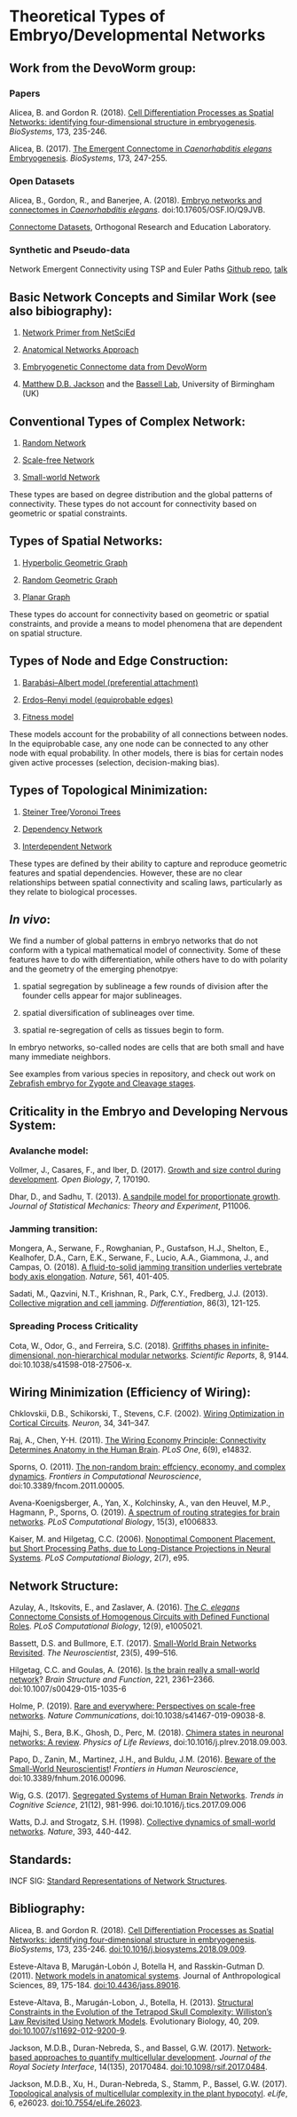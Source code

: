 # Theoretical Types of Embryo/Developmental Networks  

## Work from the DevoWorm group:

### Papers   
Alicea, B. and Gordon R. (2018). [Cell Differentiation Processes as Spatial Networks: identifying four-dimensional structure in embryogenesis](https://peerj.com/preprints/26587/). _BioSystems_, 173, 235-246.

Alicea, B. (2017). [The Emergent Connectome in _Caenorhabditis elegans_ Embryogenesis](https://doi.org/10.1101/146035). _BioSystems_, 173, 247-255.

### Open Datasets   
Alicea, B., Gordon, R., and Banerjee, A. (2018). [Embryo networks and connectomes in _Caenorhabditis elegans_](https://osf.io/q9jvb/). doi:10.17605/OSF.IO/Q9JVB. 

[Connectome Datasets](https://github.com/Orthogonal-Research-Lab/GSoC-Braitenberg-Vehicles/tree/master/Connectome%20Datasets), Orthogonal Research and Education Laboratory.

### Synthetic and Pseudo-data
Network Emergent Connectivity using TSP and Euler Paths  [Github repo](https://github.com/devoworm/Theoretical-Types-of-Embryo-Developmental-Networks/tree/master/Network-Connectivity-TSP-Experiments),   [talk](https://docs.google.com/presentation/d/1k0Bkqlbrxo9rZTCa21YMs4BEDWNzSSUpi4GjHDuoUnk/edit#slide=id.p)

## Basic Network Concepts and Similar Work (see also bibiography):  
1. [Network Primer from NetSciEd](https://sites.google.com/a/binghamton.edu/netscied/teaching-learning/network-concepts)  

2. [Anatomical Networks Approach](https://anatomicalnetworks.com/)  

3. [Embryogenetic Connectome data from DevoWorm](https://github.com/devoworm/embryogenetic-connectome)  

4. [Matthew D.B. Jackson](https://www.researchgate.net/profile/Matthew_Jackson22) and the [Bassell Lab](http://www.georgebassellab.com/datasets/), University of Birmingham (UK)

## Conventional Types of Complex Network:  
1. [Random Network](https://en.wikipedia.org/wiki/Random_graph)  

2. [Scale-free Network](https://en.wikipedia.org/wiki/Scale-free_network)  

3. [Small-world Network](https://en.wikipedia.org/wiki/Small-world_network)  

These types are based on degree distribution and the global patterns of connectivity. These types do not account for connectivity based on geometric or spatial constraints.  

## Types of Spatial Networks:  
1. [Hyperbolic Geometric Graph](https://en.wikipedia.org/wiki/Hyperbolic_geometric_graph)  

2. [Random Geometric Graph](https://en.wikipedia.org/wiki/Random_geometric_graph)  

3. [Planar Graph](https://en.wikipedia.org/wiki/Planar_graph)  

These types do account for connectivity based on geometric or spatial constraints, and provide a means to model phenomena that are dependent on spatial structure.    

## Types of Node and Edge Construction:  
1. [Barabási–Albert model (preferential attachment)](https://en.wikipedia.org/wiki/Barab%C3%A1si%E2%80%93Albert_model)  

2. [Erdos–Renyi model (equiprobable edges)](https://en.wikipedia.org/wiki/Erd%C5%91s%E2%80%93R%C3%A9nyi_model)  

3. [Fitness model](https://en.wikipedia.org/wiki/Fitness_model_(network_theory))  

These models account for the probability of all connections between nodes. In the equiprobable case, any one node can be connected to any other node with equal probability. In other models, there is bias for certain nodes given active processes (selection, decision-making bias).  

## Types of Topological Minimization:  
1. [Steiner Tree](https://en.wikipedia.org/wiki/Steiner_tree_problem)/[Voronoi Trees](https://en.wikipedia.org/wiki/Voronoi_diagram)

2. [Dependency Network](https://en.wikipedia.org/wiki/Dependency_network)  

3. [Interdependent Network](https://en.wikipedia.org/wiki/Interdependent_networks)  

These types are defined by their ability to capture and reproduce geometric features and spatial dependencies. However, these are no clear relationships between spatial connectivity and scaling laws, particularly as they relate to biological processes.  

## _In vivo_:   
We find a number of global patterns in embryo networks that do not conform with a typical mathematical model of connectivity. Some of these features have to do with differentiation, while others have to do with polarity and the geometry of the emerging phenotpye:  

1) spatial segregation by sublineage a few rounds of division after the founder cells appear for major sublineages. 

2) spatial diversification of sublineages over time.

3) spatial re-segregation of cells as tissues begin to form.

In embryo networks, so-called nodes are cells that are both small and have many immediate neighbors.  

See examples from various species in repository, and check out work on [Zebrafish embryo for Zygote and Cleavage stages](https://github.com/devoworm/zebrafish-embryo).  

## Criticality in the Embryo and Developing Nervous System:  

### Avalanche model:  
Vollmer, J., Casares, F., and Iber, D. (2017). [Growth and size control during development](https://www.ncbi.nlm.nih.gov/pmc/articles/PMC5717347/). _Open Biology_, 7, 170190.  

Dhar, D., and Sadhu, T. (2013). [A sandpile model for proportionate growth](https://iopscience.iop.org/article/10.1088/1742-5468/2013/11/P11006). _Journal of Statistical Mechanics: Theory and Experiment_, P11006.  

### Jamming transition:  
Mongera, A., Serwane, F., Rowghanian, P., Gustafson, H.J., Shelton, E., Kealhofer, D.A., Carn, E.K., Serwane, F., Lucio, A.A., Giammona, J., and Campas, O. (2018). [A fluid-to-solid jamming transition underlies vertebrate body axis elongation](https://www.nature.com/articles/s41586-018-0479-2). _Nature_, 561, 401-405.  

Sadati, M., Qazvini, N.T., Krishnan, R., Park, C.Y., Fredberg, J.J. (2013). [Collective migration and cell jamming](https://www.sciencedirect.com/science/article/pii/S0301468113000170). _Differentiation_, 86(3), 121-125.  

### Spreading Process Criticality
Cota, W., Odor, G., and Ferreira, S.C. (2018). [Griffiths phases in infinite-dimensional, non-hierarchical modular 
networks](https://www.ncbi.nlm.nih.gov/pmc/articles/PMC6002411/). _Scientific Reports_, 8, 9144. doi:10.1038/s41598-018-27506-x.

## Wiring Minimization (Efficiency of Wiring):

Chklovskii, D.B., Schikorski, T., Stevens, C.F. (2002). [Wiring Optimization in Cortical Circuits](https://www.sciencedirect.com/science/article/pii/S0896627302006797). _Neuron_, 34, 341–347.  

Raj, A., Chen, Y-H. (2011). [The Wiring Economy Principle: Connectivity Determines Anatomy in the Human Brain](https://journals.plos.org/plosone/article?id=10.1371/journal.pone.0014832). _PLoS One_, 6(9), e14832.  

Sporns, O. (2011). [The non-random brain: effciency, economy, and complex dynamics](https://www.frontiersin.org/articles/10.3389/fncom.2011.00005/full). _Frontiers in Computational Neuroscience_, doi:10.3389/fncom.2011.00005.  

Avena-Koenigsberger, A., Yan, X., Kolchinsky, A., van den Heuvel, M.P., Hagmann, P., Sporns, O. (2019). [A spectrum of routing strategies for brain networks](https://journals.plos.org/ploscompbiol/article/file?id=10.1371/journal.pcbi.1006833&type=printable). _PLoS Computational Biology_, 15(3), e1006833.  

Kaiser, M. and Hilgetag, C.C. (2006). [Nonoptimal Component Placement, but Short Processing Paths, due to Long-Distance
Projections in Neural Systems](https://journals.plos.org/ploscompbiol/article?id=10.1371/journal.pcbi.0020095). _PLoS Computational Biology_, 2(7), e95. 

## Network Structure:  
Azulay, A., Itskovits, E., and Zaslaver, A. (2016). [The _C. elegans_ Connectome Consists of Homogenous Circuits with Defined Functional Roles](https://journals.plos.org/ploscompbiol/article?id=10.1371/journal.pcbi.1005021). _PLoS Computational Biology_, 12(9), e1005021.  

Bassett, D.S. and Bullmore, E.T. (2017). [Small-World Brain Networks Revisited](https://journals.sagepub.com/doi/full/10.1177/1073858416667720). _The Neuroscientist_, 23(5), 499–516.  

Hilgetag, C.C. and Goulas, A. (2016). [Is the brain really a small-world network](https://link.springer.com/article/10.1007/s00429-015-1035-6)? _Brain Structure and Function_, 221, 2361–2366. doi:10.1007/s00429-015-1035-6

Holme, P. (2019). [Rare and everywhere: Perspectives on scale-free networks](https://doi.org/10.1038/s41467-019-09038-8). _Nature Communications_, doi:10.1038/s41467-019-09038-8.  

Majhi, S., Bera, B.K., Ghosh, D., Perc, M. (2018). [Chimera states in neuronal networks: A review](https://www.sciencedirect.com/science/article/pii/S1571064518301088). _Physics of Life Reviews_, doi:10.1016/j.plrev.2018.09.003.  

Papo, D., Zanin, M., Martinez, J.H., and Buldu, J.M. (2016). [Beware of the Small-World Neuroscientist](https://doi.org/10.3389/fnhum.2016.00096)! _Frontiers in Human Neuroscience_,
doi:10.3389/fnhum.2016.00096.   

Wig, G.S. (2017). [Segregated Systems of Human Brain Networks](https://www.sciencedirect.com/science/article/pii/S1364661317301948). _Trends in Cognitive Science_, 21(12), 981-996. doi:10.1016/j.tics.2017.09.006   

Watts, D.J. and Strogatz, S.H. (1998). [Collective dynamics of small-world networks](https://www.nature.com/articles/30918). _Nature_, 393, 440-442.   

## Standards:  
INCF SIG: [Standard Representations of Network Structures](https://www.incf.org/activities/standards-and-best-practices/incf-special-interest-groups/incf-sig-on-standardised).


## Bibliography:  
Alicea, B. and Gordon R. (2018). [Cell Differentiation Processes as Spatial Networks: identifying four-dimensional structure in embryogenesis](https://www.sciencedirect.com/science/article/pii/S030326471830220X?via%3Dihub). _BioSystems_, 173, 235-246. [doi:10.1016/j.biosystems.2018.09.009](https://www.sciencedirect.com/science/article/pii/S030326471830220X?via%3Dihub).  

Esteve-Altava B, Marugán-Lobón J, Botella H, and Rasskin-Gutman D. (2011). [Network models in anatomical systems](https://www.researchgate.net/publication/51632144_Network_Models_in_Anatomical_Systems). Journal of Anthropological Sciences, 89, 175-184. [doi:10.4436/jass.89016](https://www.researchgate.net/publication/51632144_Network_Models_in_Anatomical_Systems).  

Esteve-Altava, B., Marugán-Lobon, J., Botella, H. (2013). [Structural Constraints in the Evolution of the Tetrapod Skull Complexity: Williston’s Law Revisited Using Network Models](https://doi.org/10.1007/s11692-012-9200-9). Evolutionary Biology, 40, 209. [doi:10.1007/s11692-012-9200-9](https://doi.org/10.1007/s11692-012-9200-9).  

Jackson, M.D.B., Duran-Nebreda, S., and Bassel, G.W. (2017). [Network-based approaches to quantify multicellular development](https://royalsocietypublishing.org/doi/full/10.1098/rsif.2017.0484). _Journal of the Royal Society Interface_, 14(135), 20170484. [doi:10.1098/rsif.2017.0484](https://royalsocietypublishing.org/doi/full/10.1098/rsif.2017.0484).  

Jackson, M.D.B., Xu, H., Duran-Nebreda, S., Stamm, P., Bassel, G.W. (2017). [Topological analysis of multicellular complexity in the plant hypocotyl](https://elifesciences.org/articles/26023). _eLife_, 6, e26023. [doi:10.7554/eLife.26023](https://elifesciences.org/articles/26023).  

